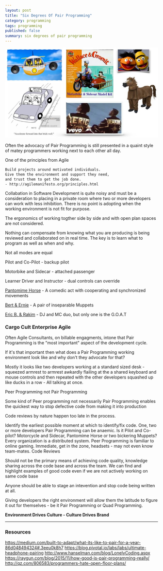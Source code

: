 ```yaml
---
layout: post
title: "Six Degrees Of Pair Programming"
category: programming
tags: programming
published: false
summary: six degrees of pair programming
---
```


![6DOfPP](/public/6dofpp.jpg)

Often the advocacy of Pair Programming is still presented in a quaint style of matey programmers working next to each other all day. 

One of the principles from Agile 

```
Build projects around motivated individuals. 
Give them the environment and support they need,
and trust them to get the job done.
- http://agilemanifesto.org/principles.html
```

Collabation in Software Development is quite noisy and must be a consideration to placing in a private room where two or more developers can work with less inhibition. There is no point is adopting when the working environment is not fit for purpose.

The ergonomics of working togther side by side and with open plan spaces are not considered.

Nothing can compensate from knowing what you are producing is being reviewed and collaborated on in real time.
The key is to learn what to program as well as when and why.

Not all modes are equal 

Pilot and Co-Pilot - backup pilot

Motorbike and Sidecar - attached passenger 

Learner Driver and Instructor - dual controls can override

[Pantomime Horse](https://en.wikipedia.org/wiki/Pantomime_horse) - A comedic act with cooperating and synchronized movements

[Bert & Ernie](https://en.wikipedia.org/wiki/Bert_and_Ernie) -  A pair of inseparable Muppets 

[Eric B. & Rakim](https://en.wikipedia.org/wiki/Eric_B._%26_Rakim) - DJ and MC duo, but only one is the G.O.A.T

### Cargo Cult Enterprise Agile

Often Agile Consultants, on billable engagments, intone that Pair Programming is the "most important" aspect of the development cycle.

If it's that important then what does a Pair Programming working environment look like and why don't they advocate for that?

Mostly it looks like two developers working at a standard sized desk - squeezed armrest to armrest awkardly flailing at the a shared keyboard and mouse controls and then repeated with the other developers squashed up like ducks in a row - All talking at once.

Peer Programming not Pair Programming

Some kind of Peer programming not necessarily Pair Programming enables the quickest way to stop defective code from making it into production

Code reviews by nature happen too late in the process.

Identify the earliest possible moment at which to identify/fix code.
One, two or more developers
Pair Programming can be anaemic. Is it Pilot and Co-pilot? Motorcycle and Sidecar, Pantomime Horse or two bickering Muppets?
Every organization is a distributed system.
Peer Programming is familiar to online gaming. Immediate, get in the zone, headsets - may not even know team-mates.
Code Reviews

Should not be the primary means of achieving code quality, knowledge sharing across the code base and across the team.
We can find and highlight examples of good code even if we are not actively working on same code base

Anyone should be able to stage an intevention and stop code being written at all.


Giving developers the right environment will allow them the latitude to figure it out for themselves - be it Pair Programming or Quad Programming.

**Environment Drives Culture - Culture Drives Brand**

---

### Resources

https://medium.com/built-to-adapt/what-its-like-to-pair-for-a-year-86d048494324#.3eeu0k8h7
https://blog.pivotal.io/labs/labs/ultimate-headphone-pairing
http://www.hanselman.com/blog/LonelyCoding.aspx
https://raygun.com/blog/2015/11/how-good-is-pair-programming-really/
http://qz.com/806583/programmers-hate-open-floor-plans/
